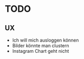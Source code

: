 # TODO

## UX

* Ich will mich ausloggen können
* Bilder könnte man clustern
* Instagram Chart geht nicht
